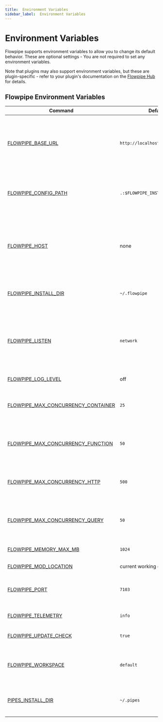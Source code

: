 ```yaml
---
title:  Environment Variables
sidebar_label:  Environment Variables
---
```


# Environment Variables

Flowpipe supports environment variables to allow you to change its default behavior.  These are optional settings - You are not required to set any environment variables.

Note that plugins may also support environment variables, but these are plugin-specific - refer to your plugin's documentation on the [Flowpipe Hub](https://hub.flowpipe.io/) for details.

## Flowpipe Environment Variables

| Command | Default | Description
|-|-|-
| [FLOWPIPE_BASE_URL](/docs/reference/env-vars/flowpipe_base_url)  | `http://localhost:7103` | Set the base URL to use for [triggers](/docs/flowpipe-hcl/trigger) and [integrations](/docs/reference/config-files/integration).  This is the base URL that Flowpipe advertises when it interacts with external systems to allow them to call back to Flowpipe.   
| [FLOWPIPE_CONFIG_PATH](/docs/reference/env-vars/flowpipe_config_path)  | `.:$FLOWPIPE_INSTALL_DIR/config` | Set the search path for [configuration files](/docs/reference/config-files).  `FLOWPIPE_CONFIG_PATH` accepts a colon-separated list of directories.  
| [FLOWPIPE_HOST](/docs/reference/env-vars/flowpipe_host)  | none | Set the remote Flowpipe API host to connect to.  This allows you to run Flowpipe commands against a flowpipe host instead of the current working directory / mod location.
| [FLOWPIPE_INSTALL_DIR](/docs/reference/env-vars/flowpipe_install_dir)  | `~/.flowpipe` | Set the installation directory for flowpipe. Internal flowpipe files will be written to this path.
| [FLOWPIPE_LISTEN](/docs/reference/env-vars/flowpipe_listen)  | `network` | Specifies the IP addresses on which `flowpipe server` will listen for connections from clients. Currently supported values are `local` (localhost only) or `network` (all IP addresses).
| [FLOWPIPE_LOG_LEVEL](/docs/reference/env-vars/flowpipe_log_level)  | off | Set the logging output level
| [FLOWPIPE_MAX_CONCURRENCY_CONTAINER](/docs/reference/env-vars/flowpipe_max_concurrency_container)  | `25` | Set the maximum number of `container` step instances that can execute concurrently across all pipeline instances.
| [FLOWPIPE_MAX_CONCURRENCY_FUNCTION](/docs/reference/env-vars/flowpipe_max_concurrency_function)  | `50` | Set the maximum number of `function` step instances that can execute concurrently across all pipeline instances.
| [FLOWPIPE_MAX_CONCURRENCY_HTTP](/docs/reference/env-vars/flowpipe_max_concurrency_http)  | `500` | Set the maximum number of `http` step instances that can execute concurrently across all pipeline instances.
| [FLOWPIPE_MAX_CONCURRENCY_QUERY](/docs/reference/env-vars/flowpipe_max_concurrency_query)  | `50` | Set the maximum number of `query` step instances that can execute concurrently across all pipeline instances.
| [FLOWPIPE_MEMORY_MAX_MB](/docs/reference/env-vars/flowpipe_memory_max_mb)  | `1024` | Set a soft memory limit for the `flowpipe` process. 
| [FLOWPIPE_MOD_LOCATION](/docs/reference/env-vars/flowpipe_mod_location)  | current working directory | Set the workspace working directory
| [FLOWPIPE_PORT](/docs/reference/env-vars/flowpipe_port)  | `7103` | Specifies the TCP port on which `flowpipe server` will listen for connections from clients. 
| [FLOWPIPE_TELEMETRY](/docs/reference/env-vars/flowpipe_telemetry)  | `info` | Set the level of telemetry data to collect and send
| [FLOWPIPE_UPDATE_CHECK](/docs/reference/env-vars/flowpipe_update_check)| `true` | Enable/disable automatic update checking
| [FLOWPIPE_WORKSPACE](/docs/reference/env-vars/flowpipe_workspace)  | `default` | Set the Flowpipe workspace .  This can be named workspace from `workspaces.fpc` or a remote Flowpipe Cloud workspace
| [PIPES_INSTALL_DIR](/docs/reference/env-vars/flowpipe_base_url)  | `~/.pipes` | Set the installation directory for files used with [Turbot Pipes](https://turbot.com/pipes/docs), such as login tokens.




<!--

| [FLOWPIPE_INSECURE](/docs/reference/env-vars/flowpipe_insecure)  | `false` | When set to `true`, ignore any TLS certificate errors and warnings when connecting to a Flowpipe API host.


| [FLOWPIPE_CACHE](/docs/reference/env-vars/flowpipe_cache)| `true` | Enable/disable caching [DEPRECATED]
| [FLOWPIPE_CACHE_TTL](/docs/reference/env-vars/flowpipe_cache_ttl)| `300` | The amount of time to cache results, in seconds [DEPRECATED]

| [FLOWPIPE_MAX_PARALLEL](/docs/reference/env-vars/flowpipe_max_parallel)  | `10` | Set the maximum number of parallel executions

| [FLOWPIPE_QUERY_TIMEOUT](/docs/reference/env-vars/flowpipe_query_timeout)  |  `240` for controls, unlimited in all other cases. | Set the amount of time to wait for a query to complete before timing out, in seconds.

| [FLOWPIPE_CLOUD_HOST](/docs/reference/env-vars/flowpipe_cloud_host)  | `cloud.flowpipe.io` | Set the Flowpipe Cloud host, for connecting to Flowpipe Cloud workspace
| [FLOWPIPE_CLOUD_TOKEN](/docs/reference/env-vars/flowpipe_cloud_token)  |  | Set the Flowpipe Cloud authentication token for connecting to Flowpipe Cloud workspace



| [FLOWPIPE_WORKSPACE_DATABASE](/docs/reference/env-vars/flowpipe_workspace_database)  | `local` | Workspace database.  This can be `local` or a remote Flowpipe Cloud database


-->